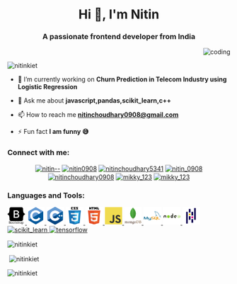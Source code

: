 <h1 align="center">Hi 👋, I'm Nitin</h1>
<h3 align="center">A passionate frontend developer from India</h3>

<p align="right"><img src="https://media.tenor.com/0i8TCrriHLUAAAAd/developer-developers.gif" alt="coding" height="50%" style="max-width:100%; display:inline-block;"></p>
<p align="left"> <img src="https://komarev.com/ghpvc/?username=nitinkiet&label=Profile%20views&color=0e75b6&style=flat" alt="nitinkiet" /> </p>

- 🔭 I’m currently working on **Churn Prediction in Telecom Industry using Logistic Regression**

- 💬 Ask me about **javascript,pandas,scikit_learn,c++**

- 📫 How to reach me **nitinchoudhary0908@gmail.com**

- ⚡ Fun fact **I am funny  😅**

<h3 align="left">Connect with me:</h3>
<p align="center">
<a href="https://linkedin.com/in/nitin--" target="blank"><img align="center" src="https://raw.githubusercontent.com/rahuldkjain/github-profile-readme-generator/master/src/images/icons/Social/linked-in-alt.svg" alt="nitin--" height="30" width="40" /></a>
<a href="https://kaggle.com/nitin0908" target="blank"><img align="center" src="https://raw.githubusercontent.com/rahuldkjain/github-profile-readme-generator/master/src/images/icons/Social/kaggle.svg" alt="nitin0908" height="30" width="40" /></a>
<a href="https://instagram.com/nitinchoudhary5341" target="blank"><img align="center" src="https://raw.githubusercontent.com/rahuldkjain/github-profile-readme-generator/master/src/images/icons/Social/instagram.svg" alt="nitinchoudhary5341" height="30" width="40" /></a>
<a href="https://www.codechef.com/users/nitin_0908" target="blank"><img align="center" src="https://cdn.jsdelivr.net/npm/simple-icons@3.1.0/icons/codechef.svg" alt="nitin_0908" height="30" width="40" /></a>
<a href="https://codeforces.com/profile/nitinchoudhary0908" target="blank"><img align="center" src="https://raw.githubusercontent.com/rahuldkjain/github-profile-readme-generator/master/src/images/icons/Social/codeforces.svg" alt="nitinchoudhary0908" height="30" width="40" /></a>
<a href="https://www.leetcode.com/mikky_123" target="blank"><img align="center" src="https://raw.githubusercontent.com/rahuldkjain/github-profile-readme-generator/master/src/images/icons/Social/leet-code.svg" alt="mikky_123" height="30" width="40" /></a>
<a href="https://auth.geeksforgeeks.org/user/mikky_123" target="blank"><img align="center" src="https://raw.githubusercontent.com/rahuldkjain/github-profile-readme-generator/master/src/images/icons/Social/geeks-for-geeks.svg" alt="mikky_123" height="30" width="40" /></a>
</p>

<h3 align="left">Languages and Tools:</h3>
<p align="left"> <a href="https://getbootstrap.com" target="_blank" rel="noreferrer"> <img src="https://raw.githubusercontent.com/devicons/devicon/master/icons/bootstrap/bootstrap-plain-wordmark.svg" alt="bootstrap" width="40" height="40"/> </a> <a href="https://www.cprogramming.com/" target="_blank" rel="noreferrer"> <img src="https://raw.githubusercontent.com/devicons/devicon/master/icons/c/c-original.svg" alt="c" width="40" height="40"/> </a> <a href="https://www.w3schools.com/cpp/" target="_blank" rel="noreferrer"> <img src="https://raw.githubusercontent.com/devicons/devicon/master/icons/cplusplus/cplusplus-original.svg" alt="cplusplus" width="40" height="40"/> </a> <a href="https://www.w3schools.com/css/" target="_blank" rel="noreferrer"> <img src="https://raw.githubusercontent.com/devicons/devicon/master/icons/css3/css3-original-wordmark.svg" alt="css3" width="40" height="40"/> </a> <a href="https://www.w3.org/html/" target="_blank" rel="noreferrer"> <img src="https://raw.githubusercontent.com/devicons/devicon/master/icons/html5/html5-original-wordmark.svg" alt="html5" width="40" height="40"/> </a> <a href="https://developer.mozilla.org/en-US/docs/Web/JavaScript" target="_blank" rel="noreferrer"> <img src="https://raw.githubusercontent.com/devicons/devicon/master/icons/javascript/javascript-original.svg" alt="javascript" width="40" height="40"/> </a> <a href="https://www.mongodb.com/" target="_blank" rel="noreferrer"> <img src="https://raw.githubusercontent.com/devicons/devicon/master/icons/mongodb/mongodb-original-wordmark.svg" alt="mongodb" width="40" height="40"/> </a> <a href="https://www.mysql.com/" target="_blank" rel="noreferrer"> <img src="https://raw.githubusercontent.com/devicons/devicon/master/icons/mysql/mysql-original-wordmark.svg" alt="mysql" width="40" height="40"/> </a> <a href="https://nodejs.org" target="_blank" rel="noreferrer"> <img src="https://raw.githubusercontent.com/devicons/devicon/master/icons/nodejs/nodejs-original-wordmark.svg" alt="nodejs" width="40" height="40"/> </a> <a href="https://pandas.pydata.org/" target="_blank" rel="noreferrer"> <img src="https://raw.githubusercontent.com/devicons/devicon/2ae2a900d2f041da66e950e4d48052658d850630/icons/pandas/pandas-original.svg" alt="pandas" width="40" height="40"/> </a> <a href="https://scikit-learn.org/" target="_blank" rel="noreferrer"> <img src="https://upload.wikimedia.org/wikipedia/commons/0/05/Scikit_learn_logo_small.svg" alt="scikit_learn" width="40" height="40"/> </a> <a href="https://www.tensorflow.org" target="_blank" rel="noreferrer"> <img src="https://www.vectorlogo.zone/logos/tensorflow/tensorflow-icon.svg" alt="tensorflow" width="40" height="40"/> </a> </p>

<p><img align="center" src="https://github-readme-stats.vercel.app/api/top-langs?username=nitinkiet&show_icons=true&locale=en&layout=compact" alt="nitinkiet" /></p>

<p>&nbsp;<img align="center" src="https://github-readme-stats.vercel.app/api?username=nitinkiet&show_icons=true&locale=en" alt="nitinkiet" /></p>

<p><img align="center" src="https://github-readme-streak-stats.herokuapp.com/?user=nitinkiet&" alt="nitinkiet" /></p>
